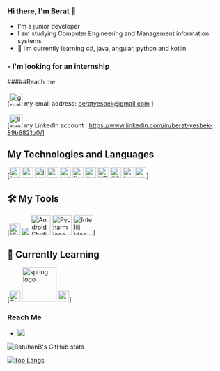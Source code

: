 

### Hi there, I'm Berat   👋
- I'm a junior developer 
- I am studying Computer Engineering and Management information systems
- 🌱 I’m currently learning  c#, java, angular, python and kotlin


### - I'm looking for an internship


#####Reach me:
<br>
<br>
 [<img src="https://mlkyi6enm0g5.i.optimole.com/EehaMug.G1GK~411f/w:auto/h:auto/q:75/https://ovuncguvenersoy.com/wp-content/uploads/yeni-gmail-logo-revizyonu.jpg" alt="gmail logo" title="gmail"  height="30"/>
my email address: beratyesbek@gmail.com ]
<br>
<br>
[<img src="https://img2.pngindir.com/20180406/jpq/kisspng-linkedin-logo-computer-icons-comcast-business-get-started-now-button-5ac6f544698595.9898331815229883564322.jpg" alt="linkedln logo" title="linkedln"  height="30"/> my Linkedln account : https://www.linkedin.com/in/berat-yesbek-89b6821b0/]


## My Technologies and Languages
[<img src="https://upload.wikimedia.org/wikipedia/commons/thumb/7/74/Kotlin_Icon.png/1200px-Kotlin_Icon.png" alt="kotlin logo" title="kotlin"  height="25"/>
<img src="https://img.shields.io/badge/C%23-239120?color=272D2D&logo=c-sharp&logoColor=purple" alt="c-sharp logo" title="c-sharp"  height="25"/>
<img src="https://img.shields.io/badge/Java-ED8B00?color=272D2D&logo=java&logoColor=orange" alt="java logo" title="java"  height="25"/>
<img src="https://upload.wikimedia.org/wikipedia/commons/thumb/f/f8/Python_logo_and_wordmark.svg/1200px-Python_logo_and_wordmark.svg.png" alt="python logo" title="python"  height="25"/>
<img src="https://upload.wikimedia.org/wikipedia/commons/thumb/e/ee/.NET_Core_Logo.svg/1200px-.NET_Core_Logo.svg.png" alt="netCore logo" title="netCore"  height="25"/>
<img src="https://firebase.google.com/downloads/brand-guidelines/PNG/logo-standard.png" alt="firebase logo" title="firebase"  height="25"/>
<img src="https://cdn3.iconfinder.com/data/icons/logos-and-brands-adobe/512/21_Angular-512.png" alt="Angular logo" title="Angular" height="25" />
<img src="https://img.shields.io/badge/HTML5-282C34?logo=html5&logoColor=E34F26" alt="HTML5 logo" title="HTML5" height="25" />
<img src="https://img.shields.io/badge/CSS3-282C34?logo=css3&logoColor=1572B6" alt="CSS3 logo" title="CSS3" height="25" />
<img src="https://img.shields.io/badge/Bootstrap-563D7C?color=272D2D&logo=bootstrap&logoColor=purple" alt="bootstrap logo" title="bootstrap"  height="25"/>
<img src="https://img.shields.io/badge/git-282C34?logo=git&logoColor=F05032" alt="git logo" title="git" height="25" />]


## 🛠 My Tools
[<img src="https://img.shields.io/badge/VS%20Code-282C34?logo=visual-studio-code&logoColor=007ACC" alt="Visual Studio Code logo" title="Visual Studio Code" height="25" />
<img src="https://badges.aleen42.com/src/visual_studio_dfc.svg"/>
<img src="https://2.bp.blogspot.com/-tzm1twY_ENM/XlCRuI0ZkRI/AAAAAAAAOso/BmNOUANXWxwc5vwslNw3WpjrDlgs9PuwQCLcBGAsYHQ/s1600/pasted%2Bimage%2B0.png" alt="Android Studio logo" title="Android Studio" height="45" />
<img src="https://resources.jetbrains.com/storage/products/pycharm/img/meta/pycharm_logo_300x300.png" alt="Pycharm logo" title="Pycharm" height="45" />
<img src="https://pbs.twimg.com/profile_images/1206618215767584769/zl48EuhC_400x400.jpg" alt="Intellij idea logo" title="Intellij idea" height="45" />]



## 📖 Currently Learning

[<img src="https://img.shields.io/badge/React-282C34?logo=react&logoColor=61DAFB" alt="React logo" title="React.js / React Native" height="25" />
<img src="https://img.shields.io/badge/Spring-6DB33F?color=272D2D&logo=spring&logoColor=green" alt="spring logo" title="Spring" heiht="25" width="79" />
<img src="https://img.shields.io/badge/PostgreSQL-316192?color=272D2D&logo=postgresql&logoColor=darkblue" alt="postgresql logo" title="postgresql"  height="25"/>]
### Reach Me
- ![](https://komarev.com/ghpvc/?username=BeratYesbek)
 
![BatuhanB's GitHub stats](https://github-readme-stats.vercel.app/api?username=BeratYesbek&show_icons=true&theme=radical)

[![Top Langs](https://github-readme-stats.vercel.app/api/top-langs/?username=BeratYesbek&theme=radical)](https://github.com/batuhanb/github-readme-stats)

